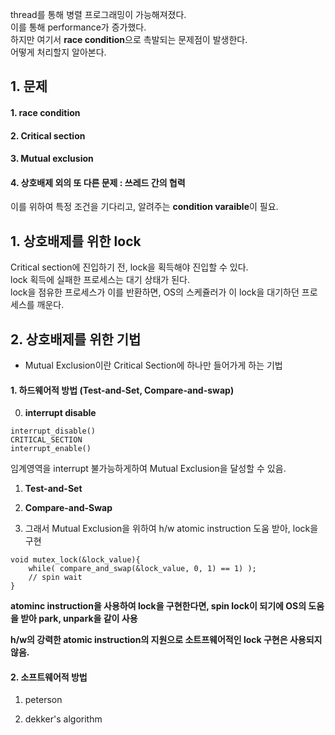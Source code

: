 

thread를 통해 병렬 프로그래밍이 가능해져졌다.    
이를 통해 performance가 증가했다.  
하지만 여기서 **race condition**으로 촉발되는 문제점이 발생한다.  
어떻게 처리할지 알아본다.  

## 1. 문제
#### 1. race condition  

#### 2. Critical section  

#### 3. Mutual exclusion  

#### 4. 상호배제 외의 또 다른 문제 : 쓰레드 간의 협력  
이를 위하여 특정 조건을 기다리고, 알려주는 **condition varaible**이 필요.  


## 1. 상호배제를 위한 lock  

Critical section에 진입하기 전, lock을 획득해야 진입할 수 있다.  
lock 획득에 실패한 프로세스는 대기 상태가 된다.  
lock을 점유한 프로세스가 이를 반환하면, OS의 스케쥴러가 이 lock을 대기하던 프로세스를 깨운다.  

## 2. 상호배제를 위한 기법  

 * Mutual Exclusion이란 Critical Section에 하나만 들어가게 하는 기법  

#### 1. 하드웨어적 방법 (Test-and-Set, Compare-and-swap)  

0. **interrupt disable**  
```
interrupt_disable()
CRITICAL_SECTION
interrupt_enable()
```

임계영역을 interrupt 불가능하게하여 Mutual Exclusion을 달성할 수 있음.  

1. **Test-and-Set**  

2. **Compare-and-Swap**  

3. 그래서 Mutual Exclusion을 위하여 h/w atomic instruction 도움 받아, lock을 구현  
```
void mutex_lock(&lock_value){
    while( compare_and_swap(&lock_value, 0, 1) == 1) );
    // spin wait
}
```
**atominc instruction을 사용하여 lock을 구현한다면, spin lock이 되기에 OS의 도움을 받아 park, unpark을 같이 사용**   



 **h/w의 강력한 atomic instruction의 지원으로 소트프웨어적인 lock 구현은 사용되지 않음.**  
#### 2. 소프트웨어적 방법  

1. peterson  

2. dekker's algorithm  











